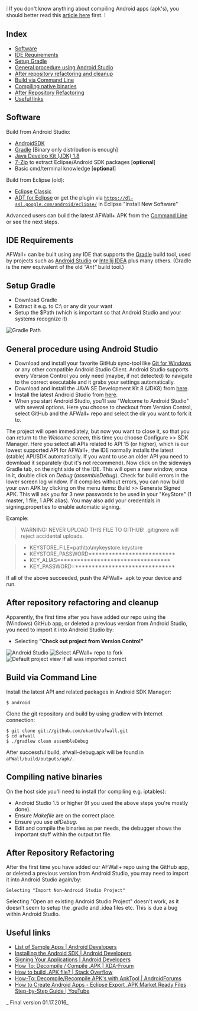 :grey_exclamation: If you don't know anything about compiling Android apps (apk's), you should better read this [article here](http://www.vogella.com/articles/Android/article.html) first. :grey_exclamation:

Index
-----

* [Software](#software)
* [IDE Requirements](#ide-requirements)
* [Setup Gradle](#setup-gradle)
* [General procedure using Android Studio](#general-procedure-using-android-studio)
* [After repository refactoring and cleanup](#after-repository-refactoring-and-cleanup)
* [Build via Command Line](#build-via-command-line)
* [Compiling native binaries](#compiling-native-binaries)
* [After Repository Refactoring](#after-repository-refactoring)
* [Useful links](#useful-links)

Software
--------

Build from Android Studio:
* [AndroidSDK](http://developer.android.com/sdk/index.html)
* [Gradle](http://gradle.org/gradle-download/) [Binary only distribution is enough]
* [Java Develop Kit (JDK) 1.8](http://java.sun.com/javase/downloads/index.jsp)
* [7-Zip](http://7-zip.org/) to extract Eclipse/Android SDK packages [**optional**]
* Basic cmd/terminal knowledge [**optional**]

Build from Eclipse (old):
* [Eclipse Classic](http://www.eclipse.org/downloads/)
* [ADT for Eclipse](http://developer.android.com/sdk/installing/installing-adt.html) or get the plugin via <code>https://dl-ssl.google.com/android/eclipse/</code> in Eclipse "Install New Software"


Advanced users can build the latest AFWall+.APK from the [Command Line](https://developer.android.com/tools/building/building-cmdline.html) or see the next steps.

IDE Requirements
----------------------

AFWall+ can be built using any IDE that supports the [Gradle](https://www.gradle.org/) build tool, used by projects such as [Android Studio](http://developer.android.com/sdk/installing/studio.html) or [Intellij IDEA](http://www.jetbrains.com/idea/) plus many others. (Gradle is the new equivalent of the old _"Ant"_ build tool.)

Setup Gradle
----------------------

* Download Gradle
* Extract it e.g. to C:\ or any dir your want
* Setup the $Path (which is important so that Android Studio and your systems recognize it)

![Gradle Path](http://i.imgur.com/qL1soiW.png)


General procedure using Android Studio
----------------------

* Download and install your favorite GitHub sync-tool like [Git for Windows](https://git-for-windows.github.io/) or any other compatible Android Studio Client. Android Studio supports every Version Control you only need (maybe, if not detected) to navigate to the correct executable and it grabs your settings automatically. 
* Download and install the JAVA SE Development Kit 8 (JDK8) from [here](http://www.oracle.com/technetwork/java/javase/downloads/index.html).
* Install the latest Android Studio from [here](http://developer.android.com/sdk/installing/studio.html).
* When you start Android Studio, you'll see "Welcome to Android Studio" with several options. Here you choose to checkout from Version Control, select GitHub and the AFWall+ repo and select the dir you want to fork it to.

The project will open immediately, but now you want to close it, so that you can return to the _Welcome screen_, this time you choose Configure >> SDK Manager. Here you select all APIs related to API 15 (or higher), which is our lowest supported API for AFWall+, the IDE normally installs the latest (stable) API/SDK automatically. If you want to use an older API you need to download it separately (but it's not recommend). 
Now click on the sideways Gradle tab, on the right side of the IDE. This will open a new window, once in it, double click on _Debug_ (_assembleDebug_). Check for build errors in the lower screen log window.
If it compiles without errors, you can now build your own APK by clicking on the menu items: Build >> Generate Signed APK. This will ask you for 3 new passwords to be used in your "KeyStore" (1 master, 1 file, 1 APK alias). You may also add your credentials in signing.properties to enable automatic signing.

Example:

> WARNING: NEVER UPLOAD THIS FILE TO GITHUB!
> .gitignore will reject accidental uploads.
 
> * KEYSTORE_FILE=path\\to\\mykeystore.keystore
> * KEYSTORE_PASSWORD=*************************
> * KEY_ALIAS=*********************************
> * KEY_PASSWORD=******************************

If all of the above succeeded, push the AFWall+ .apk to your device and run.


After repository refactoring and cleanup
----------------------

Apparently, the first time after you have added our repo using the (Windows) GitHub app, or deleted a previous version from Android Studio, you need to import it into Android Studio by:

* Selecting **"Check out project from Version Control"**

![Android Studio ](http://i.imgur.com/aBXIYDV.png)
![Select AFWall+ repo to fork](http://i.imgur.com/1EpQYuG.png)
![Default project view if all was imported correct](http://i.imgur.com/eGCZSOL.png)

Build via Command Line 
----------------------

Install the latest API and related packages in Android SDK Manager:

```
$ android
```

Clone the git repository and build by using gradlew with Internet connection:

```
$ git clone git://github.com/ukanth/afwall.git 
$ cd afwall
$ ./gradlew clean assembleDebug
```

After successful build, afwall-debug.apk will be found in <code>aFWall/build/outputs/apk/</code>.

Compiling native binaries
-------------------------

On the host side you'll need to install (for compiling e.g. iptables):

* Android Studio 1.5 or higher (If you used the above steps you're mostly done).
* Ensure _Makefile_ are on the correct place.
* Ensure you use _allDebug_.
* Edit and compile the binaries as per needs, the debugger shows the important stuff within the output.txt file.

After Repository Refactoring
-------------------------

After the first time you have added our AFWall+ repo using the GitHub app, or deleted a previous version from Android Studio, you may need to import it into Android Studio again/by:

    Selecting "Import Non-Android Studio Project"

Selecting "Open an existing Android Studio Project" doesn't work, as it doesn't seem to setup the .gradle and .idea files etc. This is due a bug within Android Studio. 

Useful links
------------

* [List of Sample Apps | Android Developers](http://developer.android.com/intl/zh-CN/resources/samples/index.html)
* [Installing the Android SDK | Android Developers](https://developer.android.com/sdk/installing/index.html)
* [Signing Your Applications | Android Developers](http://developer.android.com/tools/publishing/app-signing.html#signapp)
* [How To: Decompile / Compile .APK | XDA-Froum](http://forum.xda-developers.com/showthread.php?t=707189)
* [How to build .APK file? | Stack Overflow](http://stackoverflow.com/questions/4600891/how-to-build-apk-file)
* [How-To: Decompile/Recompile APK's with ApkTool | AndroidForums](http://androidforums.com/esteem-all-things-root/520917-guide-how-properly-decompile-recompile-apks-apktool.html)
* [How to Create Android Apps - Eclipse Export .APK Market Ready Files Step-by-Step Guide | YouTube](http://www.youtube.com/watch?v=DvBI16jv7xs)

_ Final version 01.17.2016_